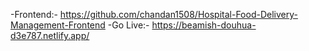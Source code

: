 -Frontend:- https://github.com/chandan1508/Hospital-Food-Delivery-Management-Frontend
-Go Live:- https://beamish-douhua-d3e787.netlify.app/
